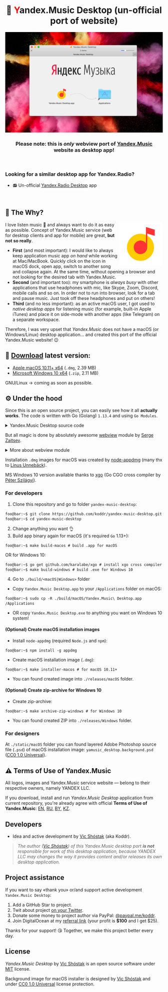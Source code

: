 <h1 align="center">🎵 <span style="color:red">Y</span>andex.Music Desktop (un-official port of website)</h1>

![Yandex.Music Desktop (un-official port of website)](static/GitHub/macOS_installer_screenshot.jpg)

<h3 align="center"><strong>Please note:</strong> this is <em>only</em> webview port of <a href="https://music.yandex.com" target="_blank">Yandex.Music</a> website as desktop app!</h3>

<br/>

### Looking for a similar desktop app for Yandex.Radio?

- 📻 Un-official [Yandex.Radio Desktop](https://github.com/koddr/yandex-radio-desktop) app

<br/>

## 💭 The Why?

<img width="140px" align="right" src="static/macOS/yamusic_desktop.png" alt="Yandex.Music logo"/>

I love listen music 🥰 and always want to do it as easy as possible. Concept of Yandex.Music service (web for desktop clients and app for mobile) are great, **but not so really**.

- **First** (and most important): I would like to always keep application music app _on hand_ while working at Mac/MacBook. Quickly click on the icon in macOS dock, open app, switch to another song and collapse again. At the same time, without opening a browser and not looking for the desired tab with Yandex.Music.
- **Second** (and important too): my smartphone is _always busy_ with other applications that use headphones with mic, like Skype, Zoom, Discord, mobile calls and so on. In order not to run into browser, look for a tab and pause music. Just took off these headphones and put on others!
- **Third** (and no less important): as an active macOS user, I got used to _native desktop apps_ for listening music (for example, built-in Apple iTunes) and place it on side-mode with another apps (like Telegram) on a separate workspace.

Therefore, I was very upset that _Yandex.Music_ does not have a macOS (or Windows/Linux) desktop application... and created this port of the official Yandex.Music website! 😉

## 🔗 [Download](https://github.com/koddr/yandex-music-desktop/releases) latest version:

- [Apple macOS 10.11+ x64](https://github.com/koddr/yandex-music-desktop/releases/download/0.2.1/yamusic_desktop-macosx-amd64.dmg) (`.dmg`, 2.39 MB)
- [Microsoft Windows 10 x64](https://github.com/koddr/yandex-music-desktop/releases/download/0.2.1/yamusic_desktop-windows-10-amd64.zip) (`.zip`, 2.11 MB)

GNU/Linux → coming as soon as possible.

## ⚙️ Under the hood

Since this is an open source project, you can easily see how it all **actually works**. The code is written with Go (Golang) `1.13.4` and using `Go Modules`.

<details>
<summary>Yandex.Music Desktop source code</summary><br/>

```go
package main

import "github.com/zserge/webview"

func main() {
	// Webview options:
	//  - name: Yandex.Music Desktop
	name := "Yandex.Music Desktop"
	//  - URL to login screen: https://passport.yandex.com/auth?...
	url := "https://passport.yandex.com/auth?origin=music_button-header&retpath=https%3A%2F%2Fmusic.yandex.com%2Fhome"
	//  - sizes: 800x800 px
	width := 800
	height := 800
	//  - resizable: true
	resizable := true

	// Let's open window app with options:
	webview.Open(name, url, width, height, resizable)
}

```

</details>

But all magic is done by absolutely awesome [webview](https://github.com/zserge/webview) module by [Serge Zaitsev](https://github.com/zserge).

<details>
<summary>More about webview module</summary><br/>

A tiny cross-platform webview library for C/C++/Golang to build modern cross-platform GUIs. Also, there are Rust bindings, Python bindings, Nim bindings, Haskell and C# bindings available.

It supports two-way JavaScript bindings (to call JavaScript from C/C++/Go and to call C/C++/Go from JavaScript).

It uses Cocoa/WebKit on macOS, gtk-webkit2 on Linux and MSHTML (IE10/11) on Windows.

![zserge/webview demo](https://github.com/zserge/webview/raw/master/examples/todo-go/screenshots/screenshots.png)

</details>

Installation `.dmg` images for macOS was created by [node-appdmg](https://github.com/LinusU/node-appdmg) (many thx to [Linus Unnebäck](https://github.com/LinusU)).

MS Windows 10 version available thanks to [xgo](https://github.com/karalabe/xgo) (Go CGO cross compiler by [Péter Szilágyi](https://github.com/karalabe)).

### For developers

1. Clone this repository and go to folder `yandex-music-desktop`:

```console
foo@bar:~$ git clone https://github.com/koddr/yandex-music-desktop.git
foo@bar:~$ cd yandex-music-desktop
```

2. Change anything you want 👌
3. Build app binary again for macOS (it's required `Go` 1.13+):

```console
foo@bar:~$ make build-macos # build .app for macOS
```

OR for Windows 10:

```console
foo@bar:~$ go get github.com/karalabe/xgo # install xgo cross compiler
foo@bar:~$ make build-windows # build .exe for Windows 10
```

4. Go to `./build/<macOS|Windows>` folder

- Copy `Yandex.Music Desktop.app` to your `/Applications` folder on macOS:

```console
foo@bar:~$ sudo cp -R ./build/macOS/Yandex.Music\ Desktop.app /Applications
```

- OR copy `Yandex.Music Desktop.exe` to anything you want on Windows 10 system!

#### (Optional) Create macOS installation images

- Install `node-appdmg` (required `Node.js` and `npm`):

```console
foo@bar:~$ npm install -g appdmg
```

- Create macOS installation image (`.dmg`):

```console
foo@bar:~$ make installer-macos # for macOS 10.11+
```

- You can found created image into `./releases/macOS` folder.

#### (Optional) Create zip-archive for Windows 10

- Create zip-archive:

```console
foo@bar:~$ make archive-zip-windows # for Windows 10
```

- You can found created ZIP into `./releases/Windows` folder.

### For designers

At `./static/macOS` folder you can found layered Adobe Photoshop source file (`.psd`) of macOS installation image: `yamusic_desktop.background.psd` ([CC0 1.0 Universal](https://creativecommons.org/share-your-work/public-domain/cc0)).

## ⚠️ Terms of Use of Yandex.Music

All logos, images and Yandex.Music service website — belong to their respective owners, namely YANDEX LLC.

If you download, install and run _Yandex.Music Desktop_ application from current repository, you're already agree with official **Terms of Use of Yandex.Music**: [EN](https://yandex.com/legal/music_termsofuse/?lang=en), [RU](https://yandex.ru/legal/music_termsofuse/?lang=ru), [BY](https://yandex.by/legal/music_termsofuse/?lang=by), [KZ](https://yandex.kz/legal/music_termsofuse/?lang=kz).

## Developers

- Idea and active development by [Vic Shóstak](https://github.com/koddr) (aka Koddr).

> _The author ([Vic Shóstak](https://github.com/koddr)) of this Yandex.Music desktop port **is not** responsible for work of this desktop application, because YANDEX LLC may changes the way it provides content and/or releases its own desktop application._

## Project assistance

If you want to say «thank you» or/and support active development `Yandex.Music Desktop`:

1. Add a GitHub Star to project.
2. Twit about project [on your Twitter](https://twitter.com/intent/tweet?text=Yandex.Music%20Desktop%20%E2%80%94%20un-official%20port%20of%20website%20&url=https%3A%2F%2Fgithub.com%2Fkoddr%2Fyandex-music-desktop).
3. Donate some money to project author via PayPal: [@paypal.me/koddr](https://paypal.me/koddr?locale.x=en_EN).
4. Join DigitalOcean at my [referral link](https://m.do.co/c/b41859fa9b6e) (your profit is **\$100** and I get \$25).

Thanks for your support! 😘 Together, we make this project better every day.

## License

_Yandex.Music Desktop_ by [Vic Shóstak](https://github.com/koddr) is an open source software under [MIT](LICENSE) license.

Background image for macOS installer is designed by [Vic Shóstak](https://github.com/koddr) and under [CC0 1.0 Universal](https://creativecommons.org/share-your-work/public-domain/cc0) license protection.
